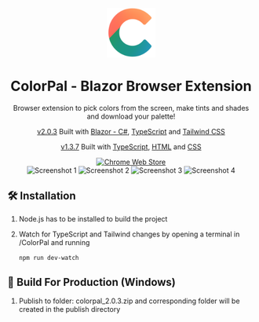 <div align="center">
  <a href="https://chromewebstore.google.com/detail/colorpal-color-picker-eye/mbnpegpimodgjmlbfhkkdgbcfjmgpoad" target="_blank"><img alt="Logo" src="https://raw.githubusercontent.com/nikosdaridis/colorpal-blazor-browser-extension/main/images/Logo.png" width="100" /></a>
</div>
<h1 align="center">ColorPal - Blazor Browser Extension</h1>
<p align="center">Browser extension to pick colors from the screen, make tints and shades and download your palette!</p>
<p align="center"><a href="https://github.com/nikosdaridis/colorpal-blazor-browser-extension" target="_blank">v2.0.3</a> Built with <a href="https://dotnet.microsoft.com/en-us/apps/aspnet/web-apps/blazor" target="_blank">Blazor - C#</a>, <a href="https://www.typescriptlang.org/" target="_blank">TypeScript</a> and <a href="https://tailwindcss.com/" target="_blank">Tailwind CSS</a></p>
<p align="center"><a href="https://github.com/nikosdaridis/colorpal-blazor-browser-extension/tree/1.3.7" target="_blank">v1.3.7</a> Built with <a href="https://www.typescriptlang.org" target="_blank">TypeScript</a>, <a href="https://developer.mozilla.org/en-US/docs/Web/HTML" target="_blank">HTML</a> and <a href="https://developer.mozilla.org/en-US/docs/Web/CSS" target="_blank">CSS</a></p>
<div align="center">
   <a href="https://chromewebstore.google.com/detail/colorpal-color-picker-eye/mbnpegpimodgjmlbfhkkdgbcfjmgpoad">
   <picture>
   <source srcset="https://i.imgur.com/XBIE9pk.png" media="(prefers-color-scheme: dark)">
   <img height="70" src="https://i.imgur.com/oGxig2F.png" alt="Chrome Web Store">
   </picture>
   </a>
</div>

<div align="center">
<img alt="Screenshot 1" height="425" src=https://raw.githubusercontent.com/nikosdaridis/colorpal-blazor-browser-extension/main/images/Screenshot1.jpg>
<img alt="Screenshot 2" height="425" src=https://raw.githubusercontent.com/nikosdaridis/colorpal-blazor-browser-extension/main/images/Screenshot2.jpg>
<img alt="Screenshot 3" height="425" src=https://raw.githubusercontent.com/nikosdaridis/colorpal-blazor-browser-extension/main/images/Screenshot3.jpg>
<img alt="Screenshot 4" height="425" src=https://raw.githubusercontent.com/nikosdaridis/colorpal-blazor-browser-extension/main/images/Screenshot4.jpg>
</div>

## 🛠 Installation

1. Node.js has to be installed to build the project

2. Watch for TypeScript and Tailwind changes by opening a terminal in /ColorPal and running

   ```sh
   npm run dev-watch
   ```

## 🚀 Build For Production (Windows)

1. Publish to folder: colorpal_2.0.3.zip and corresponding folder will be created in the publish directory
